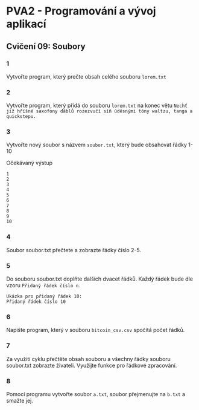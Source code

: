 # PVA2 - Programování a vývoj aplikací
## Cvičení 09: Soubory

### 1
Vytvořte program, který prečte obsah celého souboru `lorem.txt`

### 2
Vytvořte program, který přidá do souboru `lorem.txt` na konec větu `Nechť již hříšné saxofony ďáblů rozezvučí síň úděsnými tóny waltzu, tanga a quickstepu.`

### 3
Vytvořte nový soubor s názvem `soubor.txt`, který bude obsahovat řádky 1-10

Očekávaný výstup
```
1
2
3
4
5
6
7
8
9
10
```

### 4
Soubor soubor.txt přečtete a zobrazte řádky číslo 2-5.

### 5
Do souboru soubor.txt doplňte dalších dvacet řádků. Každý řádek bude dle vzoru `Přidaný řádek číslo n.`
```
Ukázka pro přidaný řádek 10:
Přidaný řádek číslo 10
``` 

### 6
Napište program, který v souboru `bitcoin_csv.csv` spočítá počet řádků.

### 7
Za využití cyklu přečtěte obsah souboru a všechny řádky souboru soubor.txt zobrazte živateli. Využijte funkce pro řádkové zpracování.


### 8
Pomocí programu vytvořte soubor `a.txt`, soubor přejmenujte na `b.txt` a smažte jej.
